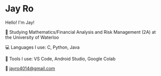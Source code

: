 # Jay Ro

Hello! I'm Jay!

🏫 Studying Mathematics/Financial Analysis and Risk Management (2A) at the University of Waterloo

💻 Languages I use: C, Python, Java

🔨 Tools I use: VS Code, Android Studio, Google Colab

📧 jayro4014@gmail.com


